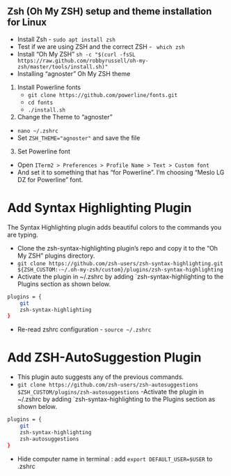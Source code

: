 ## Zsh (Oh My ZSH) setup and theme installation for Linux
- Install Zsh - `sudo apt install zsh` 
- Test if we are using ZSH and the correct ZSH - ` which zsh`
- Install “Oh My ZSH” 
 `sh -c "$(curl -fsSL https://raw.github.com/robbyrussell/oh-my-zsh/master/tools/install.sh)"
`
- Installing “agnoster” Oh My ZSH theme
1. Install Powerline fonts
    - `git clone https://github.com/powerline/fonts.git`
    - `cd fonts`
    - `./install.sh`
2. Change the Theme to “agnoster”
 - `nano ~/.zshrc`
 - Set `ZSH_THEME="agnoster"` and save the file
3.  Set Powerline font
- Open `ITerm2 > Preferences > Profile Name > Text > Custom font` 
- And set it to something that has “for Powerline”. I’m choosing “Meslo LG DZ for Powerline” font.

#  Add Syntax Highlighting Plugin
The Syntax Highlighting plugin adds beautiful colors to the commands you are typing.
- Clone the zsh-syntax-highlighting plugin’s repo and copy it to the “Oh My ZSH” plugins directory.
- `git clone https://github.com/zsh-users/zsh-syntax-highlighting.git ${ZSH_CUSTOM:-~/.oh-my-zsh/custom}/plugins/zsh-syntax-highlighting`
- Activate the plugin in ~/.zshrc by adding `zsh-syntax-highlighting to the Plugins section as shown below.
```bash
plugins = {
    git
    zsh-syntax-highlighting
}
```
- Re-read zshrc configuration - `source ~/.zshrc`

#  Add ZSH-AutoSuggestion Plugin
- This plugin auto suggests any of the previous commands.
- `git clone https://github.com/zsh-users/zsh-autosuggestions $ZSH_CUSTOM/plugins/zsh-autosuggestions`
-Activate the plugin in ~/.zshrc by adding `zsh-syntax-highlighting to the Plugins section as shown below.
```bash
plugins = {
    git
    zsh-syntax-highlighting
    zsh-autosuggestions
}
```

- Hide computer name in terminal :  add `export DEFAULT_USER=$USER` to .zshrc 

